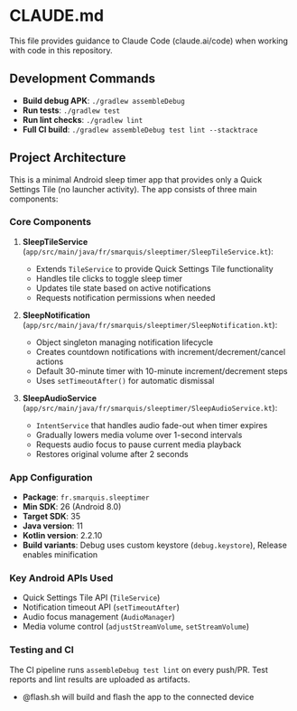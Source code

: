 # CLAUDE.md

This file provides guidance to Claude Code (claude.ai/code) when working with code in this repository.

## Development Commands

- **Build debug APK**: `./gradlew assembleDebug`
- **Run tests**: `./gradlew test`
- **Run lint checks**: `./gradlew lint`
- **Full CI build**: `./gradlew assembleDebug test lint --stacktrace`

## Project Architecture

This is a minimal Android sleep timer app that provides only a Quick Settings Tile (no launcher activity). The app consists of three main components:

### Core Components

1. **SleepTileService** (`app/src/main/java/fr/smarquis/sleeptimer/SleepTileService.kt`):
   - Extends `TileService` to provide Quick Settings Tile functionality
   - Handles tile clicks to toggle sleep timer
   - Updates tile state based on active notifications
   - Requests notification permissions when needed

2. **SleepNotification** (`app/src/main/java/fr/smarquis/sleeptimer/SleepNotification.kt`):
   - Object singleton managing notification lifecycle
   - Creates countdown notifications with increment/decrement/cancel actions
   - Default 30-minute timer with 10-minute increment/decrement steps
   - Uses `setTimeoutAfter()` for automatic dismissal

3. **SleepAudioService** (`app/src/main/java/fr/smarquis/sleeptimer/SleepAudioService.kt`):
   - `IntentService` that handles audio fade-out when timer expires
   - Gradually lowers media volume over 1-second intervals
   - Requests audio focus to pause current media playback
   - Restores original volume after 2 seconds

### App Configuration

- **Package**: `fr.smarquis.sleeptimer`
- **Min SDK**: 26 (Android 8.0)
- **Target SDK**: 35
- **Java version**: 11
- **Kotlin version**: 2.2.10
- **Build variants**: Debug uses custom keystore (`debug.keystore`), Release enables minification

### Key Android APIs Used

- Quick Settings Tile API (`TileService`)
- Notification timeout API (`setTimeoutAfter`)
- Audio focus management (`AudioManager`)
- Media volume control (`adjustStreamVolume`, `setStreamVolume`)

### Testing and CI

The CI pipeline runs `assembleDebug test lint` on every push/PR. Test reports and lint results are uploaded as artifacts.
- @flash.sh will build and flash the app to the connected device